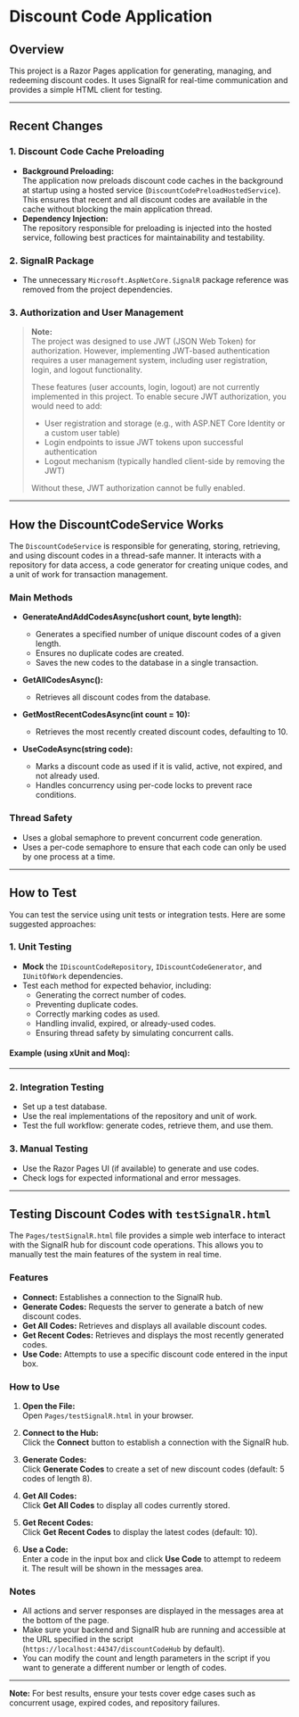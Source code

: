 # Discount Code Application

## Overview

This project is a Razor Pages application for generating, managing, and redeeming discount codes. It uses SignalR for real-time communication and provides a simple HTML client for testing.

---

## Recent Changes

### 1. Discount Code Cache Preloading

- **Background Preloading:**  
  The application now preloads discount code caches in the background at startup using a hosted service (`DiscountCodePreloadHostedService`). This ensures that recent and all discount codes are available in the cache without blocking the main application thread.
- **Dependency Injection:**  
  The repository responsible for preloading is injected into the hosted service, following best practices for maintainability and testability.

### 2. SignalR Package

- The unnecessary `Microsoft.AspNetCore.SignalR` package reference was removed from the project dependencies.

### 3. Authorization and User Management

> **Note:**  
> The project was designed to use JWT (JSON Web Token) for authorization. However, implementing JWT-based authentication requires a user management system, including user registration, login, and logout functionality.  
>  
> These features (user accounts, login, logout) are not currently implemented in this project. To enable secure JWT authorization, you would need to add:
> - User registration and storage (e.g., with ASP.NET Core Identity or a custom user table)
> - Login endpoints to issue JWT tokens upon successful authentication
> - Logout mechanism (typically handled client-side by removing the JWT)
>  
> Without these, JWT authorization cannot be fully enabled.

---

## How the DiscountCodeService Works

The `DiscountCodeService` is responsible for generating, storing, retrieving, and using discount codes in a thread-safe manner. It interacts with a repository for data access, a code generator for creating unique codes, and a unit of work for transaction management.

### Main Methods

- **GenerateAndAddCodesAsync(ushort count, byte length):**
  - Generates a specified number of unique discount codes of a given length.
  - Ensures no duplicate codes are created.
  - Saves the new codes to the database in a single transaction.

- **GetAllCodesAsync():**
  - Retrieves all discount codes from the database.

- **GetMostRecentCodesAsync(int count = 10):**
  - Retrieves the most recently created discount codes, defaulting to 10.

- **UseCodeAsync(string code):**
  - Marks a discount code as used if it is valid, active, not expired, and not already used.
  - Handles concurrency using per-code locks to prevent race conditions.

### Thread Safety

- Uses a global semaphore to prevent concurrent code generation.
- Uses a per-code semaphore to ensure that each code can only be used by one process at a time.

---

## How to Test

You can test the service using unit tests or integration tests. Here are some suggested approaches:

### 1. Unit Testing

- **Mock** the `IDiscountCodeRepository`, `IDiscountCodeGenerator`, and `IUnitOfWork` dependencies.
- Test each method for expected behavior, including:
  - Generating the correct number of codes.
  - Preventing duplicate codes.
  - Correctly marking codes as used.
  - Handling invalid, expired, or already-used codes.
  - Ensuring thread safety by simulating concurrent calls.

#### Example (using xUnit and Moq):

---

### 2. Integration Testing

- Set up a test database.
- Use the real implementations of the repository and unit of work.
- Test the full workflow: generate codes, retrieve them, and use them.

### 3. Manual Testing

- Use the Razor Pages UI (if available) to generate and use codes.
- Check logs for expected informational and error messages.

---

## Testing Discount Codes with `testSignalR.html`

The `Pages/testSignalR.html` file provides a simple web interface to interact with the SignalR hub for discount code operations. This allows you to manually test the main features of the system in real time.

### Features

- **Connect:** Establishes a connection to the SignalR hub.
- **Generate Codes:** Requests the server to generate a batch of new discount codes.
- **Get All Codes:** Retrieves and displays all available discount codes.
- **Get Recent Codes:** Retrieves and displays the most recently generated codes.
- **Use Code:** Attempts to use a specific discount code entered in the input box.

### How to Use

1. **Open the File:**  
   Open `Pages/testSignalR.html` in your browser.

2. **Connect to the Hub:**  
   Click the **Connect** button to establish a connection with the SignalR hub.

3. **Generate Codes:**  
   Click **Generate Codes** to create a set of new discount codes (default: 5 codes of length 8).

4. **Get All Codes:**  
   Click **Get All Codes** to display all codes currently stored.

5. **Get Recent Codes:**  
   Click **Get Recent Codes** to display the latest codes (default: 10).

6. **Use a Code:**  
   Enter a code in the input box and click **Use Code** to attempt to redeem it. The result will be shown in the messages area.

### Notes

- All actions and server responses are displayed in the messages area at the bottom of the page.
- Make sure your backend and SignalR hub are running and accessible at the URL specified in the script (`https://localhost:44347/discountCodeHub` by default).
- You can modify the count and length parameters in the script if you want to generate a different number or length of codes.

---

**Note:** For best results, ensure your tests cover edge cases such as concurrent usage, expired codes, and repository failures.
